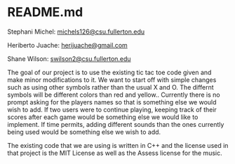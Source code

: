 # README.md


Stephani Michel: michels126@csu.fullerton.edu

Heriberto Juache: herijuache@gmail.com

Shane Wilson: swilson2@csu.fullerton.edu 

The goal of our project is to use the existing tic tac toe code given and make minor modifications to it. We want to start off with simple changes such as using other symbols rather than the usual X and O. The differnt symbols will be different colors than red and yellow..  Currently there is no prompt asking for the players names so that is something else we would wish to add. If two users were to continue playing, keeping track of their scores after each game would be something else we would like to implement. If time permits, adding different sounds than the ones currently being used would be something else we wish to add.

The existing code that we are using is written in C++ and the license used in that project is the MIT License as well as the Assess license for the music.
